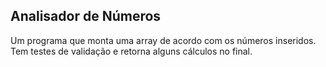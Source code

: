## Analisador de Números

Um programa que monta uma array de acordo com os números inseridos. Tem testes de validação e retorna alguns cálculos no final.
